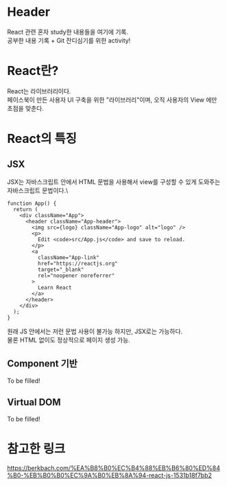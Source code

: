 # Header
React 관련 혼자 study한 내용들을 여기에 기록.\
공부한 내용 기록 + Git 잔디심기를 위한 activity!

# React란?
React는 라이브러리이다.\
페이스북이 만든 사용자 UI 구축을 위한 "라이브러리"이며, 오직 사용자의 View 에만 초점을 맞춘다.

# React의 특징
## JSX
JSX는 자바스크립트 안에서 HTML 문법을 사용해서 view를 구성할 수 있게 도와주는 자바스크립트 문법이다.\
```
function App() {
  return (
    <div className="App">
      <header className="App-header">
        <img src={logo} className="App-logo" alt="logo" />
        <p>
          Edit <code>src/App.js</code> and save to reload.
        </p>
        <a
          className="App-link"
          href="https://reactjs.org"
          target="_blank"
          rel="noopener noreferrer"
        >
          Learn React
        </a>
      </header>
    </div>
  );
}
```
원래 JS 안에서는 저런 문법 사용이 불가능 하지만, JSX로는 가능하다.\
물론 HTML 없이도 정상적으로 페이지 생성 가능.

## Component 기반
To be filled!

## Virtual DOM
To be filled!

# 참고한 링크
https://berkbach.com/%EA%B8%B0%EC%B4%88%EB%B6%80%ED%84%B0-%EB%B0%B0%EC%9A%B0%EB%8A%94-react-js-1531b18f7bb2
